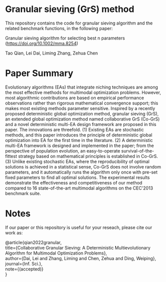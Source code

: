 # Granular sieving (GrS) method

This repository contains the code for granular sieving algorithm and the related benchmark functions, in the following paper:

Granular sieving algorithm for selecting best n parameters (https://doi.org/10.1002/mma.8254)

Tao Qian, Lei Dai, Liming Zhang, Zehua Chen

# Paper Summary
Evolutionary algorithms (EAs) that integrate niching techniques are among the most effective methods for multimodal optimization problems. However, most algorithmic contributions are based on empirical performance observations rather than rigorous mathematical convergence support; this makes most existing methods parameter sensitive. Inspired by a recently proposed deterministic global optimization method, granular sieving (GrS), an extended global optimization method named collaborative GrS (Co-GrS) and a novel deterministic multi-EA design framework are proposed in this paper. The innovations are threefold. (1) Existing EAs are stochastic methods, and this paper introduces the principle of deterministic global optimization into EA for the first time in the literature. (2) A deterministic multi-EA framework is designed and implemented in the paper; from the perspective of population evolution, an easy-to-operate survival-of-the-fittest strategy based on mathematical principles is established in Co-GrS. (3) Unlike existing stochastic EAs, where the reproducibility of optimal solutions is achieved in a statistical sense, Co-GrS does not involve random parameters, and it automatically runs the algorithm only once with pre-set fixed parameters to find all optimal solutions. The experimental results demonstrate the effectiveness and competitiveness of our method compared to 16 state-of-the-art multimodal algorithms on the CEC'2013 benchmark suite.

# Notes
If our paper or this repository is useful for your reseach, please cite our work as:

@article{qian2022granular,  
title={Collaborative Granular Sieving: A Deterministic Multievolutionary Algorithm for Multimodal Optimization Problems},  
author={Dai, Lei and Zhang, Liming and Chen, Zehua and Ding, Weiping},  
journal={Inf. Sci.},  
note={(accepted)}  
}
